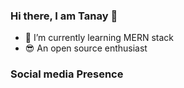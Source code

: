 ### Hi there, I am Tanay 👋

- 🌱 I’m currently learning MERN stack
- 😎 An open source enthusiast



### Social media Presence

<i class="fab fa-twitter"></i>

